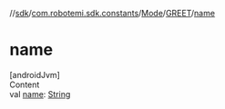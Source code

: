 //[sdk](../../../../index.md)/[com.robotemi.sdk.constants](../../index.md)/[Mode](../index.md)/[GREET](index.md)/[name](name.md)



# name  
[androidJvm]  
Content  
val [name](name.md): [String](https://kotlinlang.org/api/latest/jvm/stdlib/kotlin/-string/index.html)  



